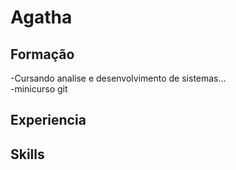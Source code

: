 # Agatha

## Formação
-Cursando analise e desenvolvimento de sistemas...  
-minicurso git 
## Experiencia

## Skills